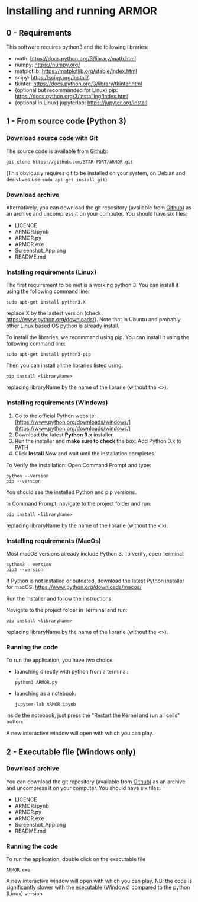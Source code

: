# Installing and running ARMOR

## 0 - Requirements

This software requires python3  and the following libraries:
  - math: https://docs.python.org/3/library/math.html
  - numpy: https://numpy.org/
  - matplotlib: https://matplotlib.org/stable/index.html
  - scipy: https://scipy.org/install/
  - tkinter: https://docs.python.org/3/library/tkinter.html
  - (optional but recommanded for Linux) pip: https://docs.python.org/3/installing/index.html
  - (optional in Linux) jupyterlab: https://jupyter.org/install

## 1 - From source code (Python 3)

### Download source code with Git
The source code is available from
[Github](https://github.com/STAR-PORT/ARMOR/):

    git clone https://github.com/STAR-PORT/ARMOR.git

(This obviously requires git to be installed on your system, on Debian
and derivtives use `sudo apt-get install git`).

### Download archive

Alternatively, you can download the git repository (available from
[Github](https://github.com/STAR-PORT/ARMOR/)) as an archive and uncompress it on your computer.
You should have six files:
  - LICENCE
  - ARMOR.ipynb
  - ARMOR.py
  - ARMOR.exe
  - Screenshot_App.png
  - README.md

### Installing requirements (Linux)

The first requirement to be met is a working python 3. You can install it using the following command line:

    sudo apt-get install python3.X

replace X by the lastest version (check https://www.python.org/downloads/).
Note that in Ubuntu and probably other Linux based OS python is already install.

To install the libraries, we recommand using pip.
You can install it using the following command line:

    sudo apt-get install python3-pip

Then you can install all the libraries listed using:

    pip install <libraryName>

replacing libraryName by the name of the librarie (without the <>).

### Installing requirements (Windows)

1. Go to the official Python website: [https://www.python.org/downloads/windows/](https://www.python.org/downloads/windows/)
2. Download the latest **Python 3.x** installer.
3. Run the installer and **make sure to check** the box:
   Add Python 3.x to PATH
4. Click **Install Now** and wait until the installation completes.

To Verify the installation:
Open Command Prompt and type:

    python --version
    pip --version

You should see the installed Python and pip versions.

In Command Prompt, navigate to the project folder and run:

    pip install <libraryName>

replacing libraryName by the name of the librarie (without the <>).

### Installing requirements (MacOs)

Most macOS versions already include Python 3. To verify, open Terminal:

    python3 --version
    pip3 --version

If Python is not installed or outdated, download the latest Python installer for macOS: https://www.python.org/downloads/macos/

Run the installer and follow the instructions.

Navigate to the project folder in Terminal and run:

    pip install <libraryName>

replacing libraryName by the name of the librarie (without the <>).
  

### Running the code

To run the application, you have two choice:

  - launching directly with python from a terminal:
    
        python3 ARMOR.py

  - launching as a notebook:
    
        jupyter-lab ARMOR.ipynb

  inside the notebook, just press the "Restart the Kernel and run all cells" button.

A new interactive window will open with which you can play.

## 2 - Executable file (Windows only)

### Download archive

You can download the git repository (available from
[Github](https://github.com/STAR-PORT/ARMOR/)) as an archive and uncompress it on your computer.
You should have six files:
  - LICENCE
  - ARMOR.ipynb
  - ARMOR.py
  - ARMOR.exe
  - Screenshot_App.png
  - README.md


### Running the code

To run the application, double click on the executable file

    ARMOR.exe

A new interactive window will open with which you can play.
NB: the code is significantly slower with the executable (Windows) compared to the python (Linux) version
